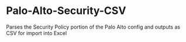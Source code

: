 # Palo-Alto-Security-CSV
Parses the Security Policy portion of the Palo Alto config and outputs as CSV for import into Excel
